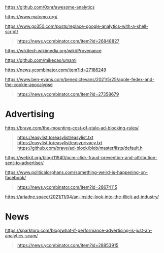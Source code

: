 https://github.com/0xnr/awesome-analytics

https://www.matomo.org/

https://www.go350.com/posts/replace-google-analytics-with-a-shell-script/
> https://news.ycombinator.com/item?id=26848827

https://wikitech.wikimedia.org/wiki/Provenance

https://github.com/mikecao/umami

https://news.ycombinator.com/item?id=27186249

https://www.ben-evans.com/benedictevans/2021/5/25/apple-fedex-and-the-cookie-apocalypse
> https://news.ycombinator.com/item?id=27358679

# Advertising
https://brave.com/the-mounting-cost-of-stale-ad-blocking-rules/
> https://easylist.to/easylist/easylist.txt
> https://easylist.to/easylist/easyprivacy.txt
> https://github.com/brave/ad-block/blob/master/lists/default.h

https://webkit.org/blog/11940/pcm-click-fraud-prevention-and-attribution-sent-to-advertiser/

https://www.politicalorphans.com/something-weird-is-happening-on-facebook/
> https://news.ycombinator.com/item?id=28674115

https://ariadne.space/2021/11/04/an-inside-look-into-the-illicit-ad-industry/

# News
https://sparktoro.com/blog/what-if-performance-advertising-is-just-an-analytics-scam/
> https://news.ycombinator.com/item?id=28853915
